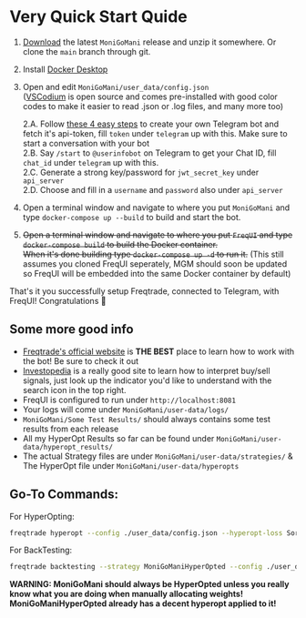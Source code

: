  # Very Quick Start Quide
1) [Download](https://github.com/Rikj000/MoniGoMani/releases) the latest `MoniGoMani` release and unzip it somewhere. Or clone the `main` branch through git.
2) Install [Docker Desktop](https://www.docker.com/get-started)
3) Open and edit `MoniGoMani/user_data/config.json`   
([VSCodium](https://vscodium.com/) is open source and comes pre-installed with good color codes to make it easier to read .json or .log files, and many more too)   

    2.A. Follow [these 4 easy steps](https://www.siteguarding.com/en/how-to-get-telegram-bot-api-token) to create your own Telegram bot and fetch it's api-token, fill `token` under `telegram` up with this. Make sure to start a conversation with your bot  
    2.B. Say `/start` to `@userinfobot` on Telegram to get your Chat ID, fill `chat_id` under `telegram` up with this.   
    2.C. Generate a strong key/password for `jwt_secret_key` under `api_server`   
    2.D. Choose and fill in a `username` and `password` also under `api_server`   
4) Open a terminal window and navigate to where you put `MoniGoMani` and type `docker-compose up --build` to build and start the bot.
5) ~~Open a terminal window and navigate to where you put `FreqUI` and type `docker-compose build` to build the Docker container.   
When it's done building type `docker-compose up -d` to run it.~~ (This still assumes you cloned FreqUI seperately, MGM should soon be updated so FreqUI will be embedded into the same Docker container by default)

That's it you successfully setup Freqtrade, connected to Telegram, with FreqUI! Congratulations :partying_face:   

## Some more good info
- [Freqtrade's official website](https://www.freqtrade.io/en/latest/) is **THE BEST** place to learn how to work with the bot! Be sure to check it out
- [Investopedia](https://www.investopedia.com/) is a really good site to learn how to interpret buy/sell signals, just look up the indicator you'd like to understand with the search icon in the top right.
- FreqUI is configured to run under `http://localhost:8081`   
- Your logs will come under `MoniGoMani/user-data/logs/`   
- `MoniGoMani/Some Test Results/` should always contains some test results from each release   
- All my HyperOpt Results so far can be found under `MoniGoMani/user-data/hyperopt_results/`   
- The actual Strategy files are under `MoniGoMani/user-data/strategies/` & The HyperOpt file under `MoniGoMani/user-data/hyperopts`   

## Go-To Commands:
For HyperOpting:
```bash
freqtrade hyperopt --config ./user_data/config.json --hyperopt-loss SortinoHyperOptLossDaily --spaces all --hyperopt MoniGoManiHyperOpt --strategy MoniGoMani -e 1000 --timerange 20210101-20210316
```
For BackTesting:
```bash
freqtrade backtesting --strategy MoniGoManiHyperOpted --config ./user_data/config.json --timerange 20210101-20210316
```

**WARNING: MoniGoMani should always be HyperOpted unless you really know what you are doing when manually allocating weights!**   
**MoniGoManiHyperOpted already has a decent hyperopt applied to it!**   